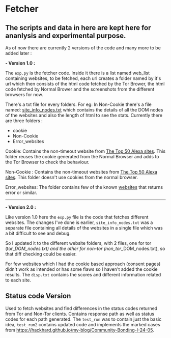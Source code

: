 # Fetcher

## The scripts and data in here are kept here for ananlysis and experimental purpose.

As of now there are currently 2 versions of the code and many more to be added later :

**- Version 1.0 :**

The `exp.py` is the fetcher code. Inside it there is a list named web_list containing websites, to be fetched, each url creates a folder named by it's url which then consists of the html code fetched by the Tor Brower, the html code fetched by Normal Brower and the screenshots from the different browsers for now.

There's a txt file for every folders. For eg: In Non-Cookie there's a file named: [site_info_nodes.txt](https://github.com/Hackhard/Fetcher/blob/main/1.0/Non-cookie/site_info_nodes.txt) which contains the details of all the DOM nodes of the websites and also the length of html to see the stats. Currently there are three folders :

   + cookie
   + Non-Cookie
   + Error_websites

Cookie: Contains the non-timeout website from [The Top 50 Alexa sites](https://www.alexa.com/topsites/). This folder reuses the cookie generated from the Normal Browser and adds to the Tor Browser to check the behaviour.

Non-Cookie : Contains the non-timeout websites from [The Top 50 Alexa sites](https://www.alexa.com/topsites/). This folder doesn't use cookies from the normal browser.

Error_websites: The folder contains few of the known [websites](https://gitlab.torproject.org/tpo/team/-/wikis/List-of-services-blocking-Tor#list-of-services-blocking-tor-1) that returns error or similar.

-------------------------------------------

**- Version 2.0 :**

Like version 1.0 here the `exp.py` file is the code that fetches different websites. The changes I've done is earlier, `site_info_nodes.txt` was a separate file containing all details of the websites in a single file which was a bit difficult to see and debug.

So I updated it to the different website folders, with 2 files, one for tor (tor_<website>_DOM_nodes.txt) and the other for non-tor (non_tor_<website>_DOM_nodes.txt), so that diff checking could be easier.
   
For few websites which I had the cookie based approach (consent pages) didn't work as intended or has some flaws so I haven't added the cookie results. The `disp.txt` contains the scores and different information related to each site.

## Status code Version 
   
   Used to fetch websites and find differences in the status codes returned from Tor and Non-Tor clients. Contains response path as well as status codes for each path generated. The `test_run` was to contain just the basic idea, `test_run2` contains updated code and implements the marked cases from https://hackhard.github.io/my-blog/Community-Bonding-I-24-05.
